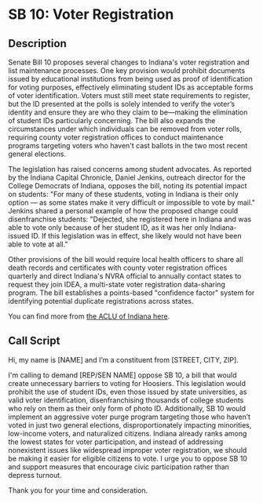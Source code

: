 # SB 10: Voter Registration

## Description
Senate Bill 10 proposes several changes to Indiana's voter registration and list maintenance processes. One key provision would prohibit documents issued by educational institutions from being used as proof of identification for voting purposes, effectively eliminating student IDs as acceptable forms of voter identification. Voters must still meet state requirements to register, but the ID presented at the polls is solely intended to verify the voter’s identity and ensure they are who they claim to be—making the elimination of student IDs particularly concerning. The bill also expands the circumstances under which individuals can be removed from voter rolls, requiring county voter registration offices to conduct maintenance programs targeting voters who haven't cast ballots in the two most recent general elections.

The legislation has raised concerns among student advocates. As reported by the Indiana Capital Chronicle, Daniel Jenkins, outreach director for the College Democrats of Indiana, opposes the bill, noting its potential impact on students: "For many of these students, voting in Indiana is their only option — as some states make it very difficult or impossible to vote by mail." Jenkins shared a personal example of how the proposed change could disenfranchise students: "Dejected, she registered here in Indiana and was able to vote only because of her student ID, as it was her only Indiana-issued ID. If this legislation was in effect, she likely would not have been able to vote at all."

Other provisions of the bill would require local health officers to share all death records and certificates with county voter registration offices quarterly and direct Indiana's NVRA official to annually contact states to request they join IDEA, a multi-state voter registration data-sharing program. The bill establishes a points-based "confidence factor" system for identifying potential duplicate registrations across states.

You can find more from [the ACLU of Indiana here](https://www.aclu-in.org/en/legislation/voter-registration-sb-10).

## Call Script
Hi, my name is [NAME] and I’m a constituent from [STREET, CITY, ZIP].

I'm calling to demand [REP/SEN NAME] oppose SB 10, a bill that would create unnecessary barriers to voting for Hoosiers. This legislation would prohibit the use of student IDs, even those issued by state universities, as valid voter identification, disenfranchising thousands of college students who rely on them as their only form of photo ID. Additionally, SB 10 would implement an aggressive voter purge program targeting those who haven’t voted in just two general elections, disproportionately impacting minorities, low-income voters, and naturalized citizens. Indiana already ranks among the lowest states for voter participation, and instead of addressing nonexistent issues like widespread improper voter registration, we should be making it easier for eligible citizens to vote. I urge you to oppose SB 10 and support measures that encourage civic participation rather than depress turnout.

Thank you for your time and consideration.
